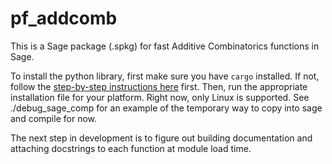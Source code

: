 # pf\_addcomb

This is a Sage package (.spkg) for fast Additive Combinatorics functions in Sage.

To install the python library, first make sure you have `cargo` installed. If not, follow the [step-by-step instructions here](https://doc.rust-lang.org/cargo/getting-started/installation.html) first. Then, run the appropriate installation file for your platform. Right now, only Linux is supported. See ./debug_sage_comp for an example of the temporary way to copy into sage and compile for now.

The next step in development is to figure out building documentation and attaching docstrings to each function at module load time.